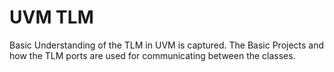 # UVM TLM

Basic Understanding of the TLM in UVM is captured. The Basic Projects and how the TLM ports are used for communicating between the classes. 






